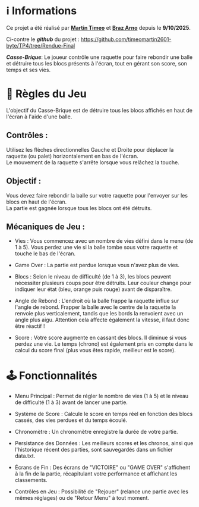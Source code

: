 # ℹ️ Informations
Ce projet a été réalisé par [**Martin Timeo**](https://github.com/timeomartin2601-byte) et [**Braz Arno**](https://github.com/ArnoBraz) depuis le **9/10/2025**.

Ci-contre le ***github*** du projet : https://github.com/timeomartin2601-byte/TP4/tree/Rendue-Final

***Casse-Brique***: Le joueur contrôle une raquette pour faire rebondir une balle et détruire tous les blocs présents à l'écran, tout en gérant son score, son temps et ses vies.

# 📜 Règles du Jeu
L'objectif du Casse-Brique est de détruire tous les blocs affichés en haut de l'écran à l'aide d'une balle.

## Contrôles :

Utilisez les flèches directionnelles Gauche et Droite pour déplacer la raquette (ou palet) horizontalement en bas de l'écran.  
Le mouvement de la raquette s'arrête lorsque vous relâchez la touche.

## Objectif :

Vous devez faire rebondir la balle sur votre raquette pour l'envoyer sur les blocs en haut de l'écran.  
La partie est gagnée lorsque tous les blocs ont été détruits.

## Mécaniques de Jeu :

* Vies : Vous commencez avec un nombre de vies défini dans le menu (de 1 à 5). Vous perdez une vie si la balle tombe sous votre raquette et touche le bas de l'écran.

* Game Over : La partie est perdue lorsque vous n'avez plus de vies.

* Blocs : Selon le niveau de difficulté (de 1 à 3), les blocs peuvent nécessiter plusieurs coups pour être détruits. Leur couleur change pour indiquer leur état (bleu, orange puis rouge) avant de disparaître.

* Angle de Rebond : L'endroit où la balle frappe la raquette influe sur l'angle de rebond. Frapper la balle avec le centre de la raquette la renvoie plus verticalement, tandis que les bords la renvoient avec un angle plus aigu. Attention cela affecte également la vitesse, il faut donc être réactif !

* Score : Votre score augmente en cassant des blocs. Il diminue si vous perdez une vie. Le temps (chrono) est également pris en compte dans le calcul du score final (plus vous êtes rapide, meilleur est le score).

# 🕹️ Fonctionnalités
* Menu Principal : Permet de régler le nombre de vies (1 à 5) et le niveau de difficulté (1 à 3) avant de lancer une partie.

* Système de Score : Calcule le score en temps réel en fonction des blocs cassés, des vies perdues et du temps écoulé.

* Chronomètre : Un chronomètre enregistre la durée de votre partie.

* Persistance des Données : Les meilleurs scores et les chronos, ainsi que l'historique récent des parties, sont sauvegardés dans un fichier data.txt.

* Écrans de Fin : Des écrans de "VICTOIRE" ou "GAME OVER" s'affichent à la fin de la partie, récapitulant votre performance et affichant les classements.

* Contrôles en Jeu : Possibilité de "Rejouer" (relance une partie avec les mêmes réglages) ou de "Retour Menu" à tout moment.  